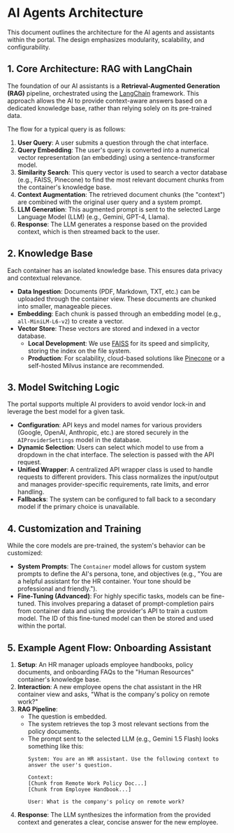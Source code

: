 

# AI Agents Architecture

This document outlines the architecture for the AI agents and assistants within the portal. The design emphasizes modularity, scalability, and configurability.

## 1. Core Architecture: RAG with LangChain

The foundation of our AI assistants is a **Retrieval-Augmented Generation (RAG)** pipeline, orchestrated using the [LangChain](https://www.langchain.com/) framework. This approach allows the AI to provide context-aware answers based on a dedicated knowledge base, rather than relying solely on its pre-trained data.

The flow for a typical query is as follows:

1.  **User Query**: A user submits a question through the chat interface.
2.  **Query Embedding**: The user's query is converted into a numerical vector representation (an embedding) using a sentence-transformer model.
3.  **Similarity Search**: This query vector is used to search a vector database (e.g., FAISS, Pinecone) to find the most relevant document chunks from the container's knowledge base.
4.  **Context Augmentation**: The retrieved document chunks (the "context") are combined with the original user query and a system prompt.
5.  **LLM Generation**: This augmented prompt is sent to the selected Large Language Model (LLM) (e.g., Gemini, GPT-4, Llama).
6.  **Response**: The LLM generates a response based on the provided context, which is then streamed back to the user.

## 2. Knowledge Base

Each container has an isolated knowledge base. This ensures data privacy and contextual relevance.

-   **Data Ingestion**: Documents (PDF, Markdown, TXT, etc.) can be uploaded through the container view. These documents are chunked into smaller, manageable pieces.
-   **Embedding**: Each chunk is passed through an embedding model (e.g., `all-MiniLM-L6-v2`) to create a vector.
-   **Vector Store**: These vectors are stored and indexed in a vector database.
    -   **Local Development**: We use [FAISS](https://faiss.ai/) for its speed and simplicity, storing the index on the file system.
    -   **Production**: For scalability, cloud-based solutions like [Pinecone](https://www.pinecone.io/) or a self-hosted Milvus instance are recommended.

## 3. Model Switching Logic

The portal supports multiple AI providers to avoid vendor lock-in and leverage the best model for a given task.

-   **Configuration**: API keys and model names for various providers (Google, OpenAI, Anthropic, etc.) are stored securely in the `AIProviderSettings` model in the database.
-   **Dynamic Selection**: Users can select which model to use from a dropdown in the chat interface. The selection is passed with the API request.
-   **Unified Wrapper**: A centralized API wrapper class is used to handle requests to different providers. This class normalizes the input/output and manages provider-specific requirements, rate limits, and error handling.
-   **Fallbacks**: The system can be configured to fall back to a secondary model if the primary choice is unavailable.

## 4. Customization and Training

While the core models are pre-trained, the system's behavior can be customized:

-   **System Prompts**: The `Container` model allows for custom system prompts to define the AI's persona, tone, and objectives (e.g., "You are a helpful assistant for the HR container. Your tone should be professional and friendly.").
-   **Fine-Tuning (Advanced)**: For highly specific tasks, models can be fine-tuned. This involves preparing a dataset of prompt-completion pairs from container data and using the provider's API to train a custom model. The ID of this fine-tuned model can then be stored and used within the portal.

## 5. Example Agent Flow: Onboarding Assistant

1.  **Setup**: An HR manager uploads employee handbooks, policy documents, and onboarding FAQs to the "Human Resources" container's knowledge base.
2.  **Interaction**: A new employee opens the chat assistant in the HR container view and asks, "What is the company's policy on remote work?"
3.  **RAG Pipeline**:
    -   The question is embedded.
    -   The system retrieves the top 3 most relevant sections from the policy documents.
    -   The prompt sent to the selected LLM (e.g., Gemini 1.5 Flash) looks something like this:
        ```
        System: You are an HR assistant. Use the following context to answer the user's question.

        Context:
        [Chunk from Remote Work Policy Doc...]
        [Chunk from Employee Handbook...]

        User: What is the company's policy on remote work?
        ```
4.  **Response**: The LLM synthesizes the information from the provided context and generates a clear, concise answer for the new employee.